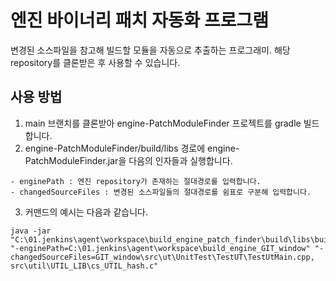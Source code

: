 # 엔진 바이너리 패치 자동화 프로그램

변경된 소스파일을 참고해 빌드할 모듈을 자동으로 추출하는 프로그래미. 해당 repository를 클론받은 후 사용할 수 있습니다.

## 사용 방법

1. main 브랜치를 클론받아 engine-PatchModuleFinder 프로젝트를 gradle 빌드합니다.
2. engine-PatchModuleFinder/build/libs 경로에 engine-PatchModuleFinder.jar을 다음의 인자들과 실행합니다.
```
- enginePath : 엔진 repository가 존재하는 절대경로를 입력합니다.
- changedSourceFiles : 변경된 소스파일들의 절대경로를 쉼표로 구분해 입력합니다.
```
3. 커맨드의 예시는 다음과 같습니다.
```
java -jar "C:\01.jenkins\agent\workspace\build_engine_patch_finder\build\libs\build_engine_patch_finder.jar" "-enginePath=C:\01.jenkins\agent\workspace\build_engine_GIT_window" "-changedSourceFiles=GIT_window\src\ut\UnitTest\TestUT\TestUtMain.cpp, src\util\UTIL_LIB\cs_UTIL_hash.c"
```